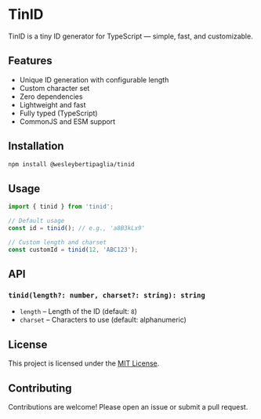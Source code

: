 # TinID

TinID is a tiny ID generator for TypeScript — simple, fast, and customizable.

## Features

* Unique ID generation with configurable length
* Custom character set
* Zero dependencies
* Lightweight and fast
* Fully typed (TypeScript)
* CommonJS and ESM support

## Installation

```bash
npm install @wesleybertipaglia/tinid
```

## Usage

```ts
import { tinid } from 'tinid';

// Default usage
const id = tinid(); // e.g., 'a8B3kLx9'

// Custom length and charset
const customId = tinid(12, 'ABC123');
```

## API

### `tinid(length?: number, charset?: string): string`

* `length` – Length of the ID (default: `8`)
* `charset` – Characters to use (default: alphanumeric)

## License

This project is licensed under the [MIT License](LICENSE).

## Contributing

Contributions are welcome! Please open an issue or submit a pull request.
